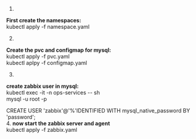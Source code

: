 1.
<b>First create the namespaces:</b><br>
kubectl apply -f namespace.yaml

2.
<b>Create the pvc and configmap for mysql:</b><br>
kubectl apply -f pvc.yaml<br>
kubectl aplpy -f configmap.yaml<br>

3.
<b>create zabbix user in mysql:</b> <br>
kubectl exec -it -n ops-services <mysql-pod-name> -- sh <br>
mysql -u root -p

CREATE USER 'zabbix'@'%'IDENTIFIED WITH mysql_native_password BY 'password';<br>
4.
<b>now start the zabbix server and agent</b><br>
kubectl apply -f zabbix.yaml
